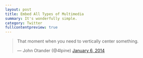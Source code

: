 ```yaml
---
layout: post
title: Embed All Types of Multimedia
summary: It's wonderfully simple.
category: Twitter
fullcontentpreview: true
---
```


<blockquote class="twitter-tweet" lang="en"><p>That moment when you need to vertically center something.</p>&mdash; John Otander (@4lpine) <a href="https://twitter.com/4lpine/statuses/420308108838060032">January 6, 2014</a></blockquote>
<script async src="//platform.twitter.com/widgets.js" charset="utf-8"></script>